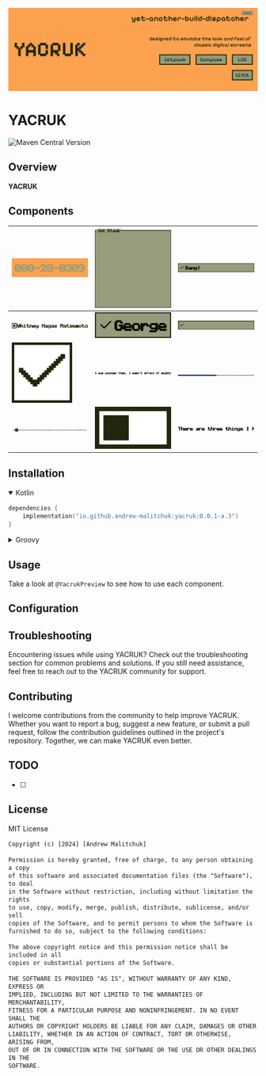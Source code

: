![img_logo_big_filled.png](docs%2Fimg%2Fimg_logo_big_filled.png)

# YACRUK

![Maven Central Version](https://img.shields.io/maven-central/v/io.github.andrew-malitchuk/yacruk)

## Overview

__YACRUK__

## Components

| ![img_badge.png](docs%2Fimg%2Fimg_badge.png)  |  ![img_border.png](docs%2Fimg%2Fimg_border.png) | ![img_button.png](docs%2Fimg%2Fimg_button.png)  |
|---|---|---|
|  ![img_checkbox.png](docs%2Fimg%2Fimg_checkbox.png) | ![img_chip.png](docs%2Fimg%2Fimg_chip.png)  | ![img_field.png](docs%2Fimg%2Fimg_field.png)  |
| ![img_icon.png](docs%2Fimg%2Fimg_icon.png)  | ![img_label.png](docs%2Fimg%2Fimg_label.png)  |![img_progress.png](docs%2Fimg%2Fimg_progress.png)   |
| ![img_slider.png](docs%2Fimg%2Fimg_slider.png)  | ![img_switch.png](docs%2Fimg%2Fimg_switch.png)  |  ![img_text.png](docs%2Fimg%2Fimg_text.png) |

## Installation

<details open><summary>Kotlin</summary>

```kt
dependencies {
    implementation("io.github.andrew-malitchuk:yacruk:0.0.1-a.3")
}
```

</details>

<details><summary>Groovy</summary>

```groovy
dependencies {
    implementation "io.github.andrew-malitchuk:yacruk:0.0.1-a.3"
}
```

</details>

## Usage

Take a look at `@YacrukPreview` to see how to use each component.

## Configuration

## Troubleshooting

Encountering issues while using YACRUK? Check out the troubleshooting section for common problems
and solutions. If you still need assistance, feel free to reach out to the YACRUK community
for support.

## Contributing

I welcome contributions from the community to help improve YACRUK. Whether you want to report a bug,
suggest a new feature, or submit a pull request, follow the contribution guidelines outlined in the
project's repository. Together, we can make YACRUK even better.

## TODO

- [ ] 

## License

MIT License

```
Copyright (c) [2024] [Andrew Malitchuk]

Permission is hereby granted, free of charge, to any person obtaining a copy
of this software and associated documentation files (the "Software"), to deal
in the Software without restriction, including without limitation the rights
to use, copy, modify, merge, publish, distribute, sublicense, and/or sell
copies of the Software, and to permit persons to whom the Software is
furnished to do so, subject to the following conditions:

The above copyright notice and this permission notice shall be included in all
copies or substantial portions of the Software.

THE SOFTWARE IS PROVIDED "AS IS", WITHOUT WARRANTY OF ANY KIND, EXPRESS OR
IMPLIED, INCLUDING BUT NOT LIMITED TO THE WARRANTIES OF MERCHANTABILITY,
FITNESS FOR A PARTICULAR PURPOSE AND NONINFRINGEMENT. IN NO EVENT SHALL THE
AUTHORS OR COPYRIGHT HOLDERS BE LIABLE FOR ANY CLAIM, DAMAGES OR OTHER
LIABILITY, WHETHER IN AN ACTION OF CONTRACT, TORT OR OTHERWISE, ARISING FROM,
OUT OF OR IN CONNECTION WITH THE SOFTWARE OR THE USE OR OTHER DEALINGS IN THE
SOFTWARE.
```
